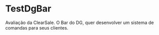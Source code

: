 # TestDgBar
 Avaliação da ClearSale. O Bar do DG, quer desenvolver um sistema de comandas para seus clientes.
